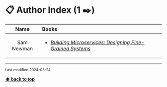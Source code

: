 [//]: # (Auto generated file from templates)

# :clipboard: Author Index (1 :black_nib:)

| Name | Books |
| :---: | :--- |
| Sam Newman | <ul><li>[*Building Microservices: Designing Fine-Grained Systems*](https://learning.oreilly.com/library/view/-/9781492034018/)</li></ul> |


---
<sub>Last modified 2024-03-24</sub>

[**⬆ back to top**](#author-index)
